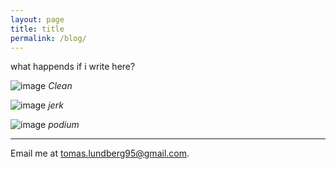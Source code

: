 ```yaml
---
layout: page
title: title
permalink: /blog/
---
```

what happends if i write here?

![image](https://drive.google.com/uc?export=view&id=10E0KGifHjSGL1XhztCWs1fq7jK00rCKh)
_Clean_

![image](https://drive.google.com/uc?export=view&id=10DoxNqcz8N4mpfVehxhqB_XR4u1B1uVC)
_jerk_

![image](https://drive.google.com/uc?export=view&id=10DiXyWmQusXvjomwMLzFzedfeFGoPrCw)
_podium_


---

Email me at [tomas.lundberg95@gmail.com](mailto:tomas.lundberg95@gmail.com).